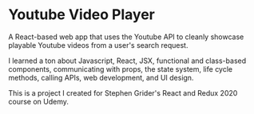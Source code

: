 # Youtube Video Player

A React-based web app that uses the Youtube API to cleanly showcase playable Youtube videos from a user's search request.

I learned a ton about Javascript, React, JSX, functional and class-based components, communicating with props, the state system, life cycle methods, calling APIs, web development, and UI design.

This is a project I created for Stephen Grider's React and Redux 2020 course on Udemy.
